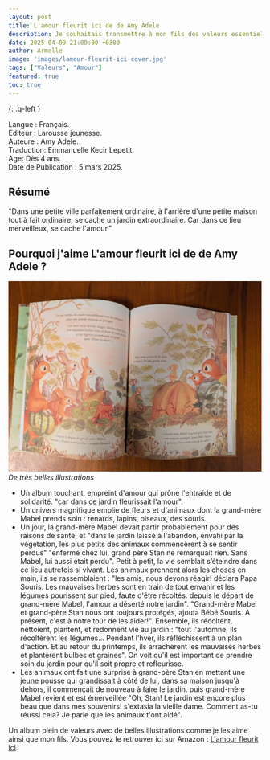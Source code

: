```yaml
---
layout: post
title: L'amour fleurit ici de de Amy Adele 
description: Je souhaitais transmettre à mon fils des valeurs essentielles comme l’amour, l’entraide et l’importance de participer chacun à sa manière. Cet album, illustre bien combien les petits gestes peuvent faire une grande différence avec l'aide des animaux. 
date: 2025-04-09 21:00:00 +0300
author: Armelle
image: 'images/lamour-fleurit-ici-cover.jpg'
tags: ["Valeurs", "Amour"]
featured: true
toc: true
---
```

{: .q-left }

Langue : Français.               
Editeur : Larousse jeunesse.   
Auteure : Amy Adele.     
Traduction: Emmanuelle Kecir Lepetit.        
Age: Dès 4 ans.  
Date de Publication : 5 mars 2025.

## Résumé 

"Dans une petite ville parfaitement ordinaire, à l'arrière d'une petite maison tout à fait ordinaire, se cache un jardin extraordinaire. Car dans ce lieu merveilleux, se cache l'amour."

## Pourquoi j'aime  L'amour fleurit ici de de Amy Adele ?

![De très belles illustrations pleine](images/lamour-fleurit-ici-int.jpg)
*De très belles illustrations*
- Un album touchant, empreint d'amour qui prône l'entraide et de solidarité. "car dans ce jardin fleurissait l'amour". 
- Un univers magnifique emplie de fleurs et d'animaux dont la grand-mère Mabel prends soin : renards, lapins, oiseaux, des souris.
- Un jour, la grand-mère Mabel devait partir probablement pour des raisons de santé, et "dans le jardin laissé à l'abandon, envahi par la végétation, les plus petits des animaux commencèrent à se sentir perdus" "enfermé chez lui, grand père Stan ne remarquait rien. Sans Mabel, lui aussi était perdu". Petit à petit, la vie semblait s’éteindre dans ce lieu autrefois si vivant. Les animaux prennent alors les choses en main, ils se rassemblaient : "les amis, nous devons réagir! déclara Papa Souris. Les mauvaises herbes sont en train de tout envahir et les légumes pourissent sur pied, faute d'être récoltés. depuis le départ de grand-mère Mabel, l'amour a déserté notre jardin". "Grand-mère Mabel et grand-père Stan nous ont toujours protégés, ajouta Bébé Souris. A présent, c'est à notre tour de les aider!". 
Ensemble, ils récoltent, nettoient, plantent, et redonnent vie au jardin : "tout l'automne, ils récoltèrent les légumes... Pendant l'hver, ils réfléchissent à un plan d'action. Et au retour du printemps, ils arrachèrent les mauvaises herbes et plantèrent bulbes et graines". On voit qu'il est important de prendre soin du jardin pour qu'il soit propre et refleurisse. 
- Les animaux ont fait une surprise à grand-père Stan en mettant une jeune pousse qui grandissait à côté de lui, dans sa maison jusqu'à dehors, il commençait de nouveau à faire le jardin. puis grand-mère Mabel revient et est émerveillée "Oh, Stan! Le jardin est encore plus beau que dans mes souvenirs! s'extasia la vieille dame. Comment as-tu réussi cela? Je parie que les animaux t'ont aidé". 

Un album plein de valeurs avec de belles illustrations comme je les aime ainsi que mon fils.
Vous pouvez le retrouver ici sur Amazon : [L'amour fleurit ici](https://amzn.to/3GCFQdr).

